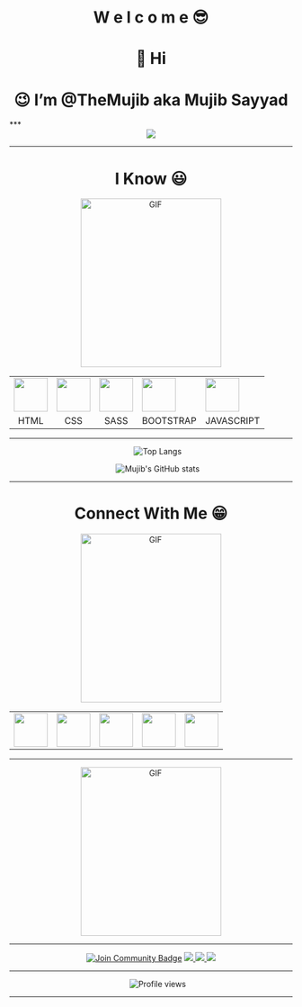 <!--*TheMujib/TheMujib** is a ✨ _special_ ✨ repository because its `README.md` (this file) appears on your GitHub profile. -->

<h1 align="center">W e l c o m e 😎</h1>

<div align="center">
	<h1>👋 Hi </h1>
<h1>😉 I’m @TheMujib aka Mujib Sayyad </h1>
</div>
***


<div align="center">
<a href="https://discord.gg/2pfrQSBtAZ"><img src="https://invidget.switchblade.xyz/2pfrQSBtAZ" /></a>
</div>


***


<h1 align="center">I Know 😃</h1>
<p align="center"><img height="300px" width="250px" alt="GIF" src="https://media2.giphy.com/media/Ll22OhMLAlVDb8UQWe/giphy.gif" /></p>



<!-- https://cdn.dribbble.com/users/209133/screenshots/741414/dribble_gif.gif -->

<table align="center">
	<tr>
		<td>
			<img src="https://img.icons8.com/color/47/000000/html-5.png" width="60"/>
		</td>
		<td >
			<img src="https://img.icons8.com/color/48/000000/css3.png" width="60"/>
		</td>
		<td >
			<img src="https://img.icons8.com/color/50/000000/sass.png" width="60"/>
		</td>
		<td >
			<img src="https://img.icons8.com/color/50/000000/bootstrap.png" width="60"/>
		</td>
		<td >
			<img src="https://img.icons8.com/color/48/000000/javascript--v1.png" width="60"/>
		</td>
	</tr>
	<tr align="center">
		<td>HTML</td>
		<td>CSS</td>
		<td>SASS</td>
		<td>BOOTSTRAP</td>
		<td>JAVASCRIPT</td>
	</tr>
</table>

<!-- <p align="middle"><img height="50" src="https://img.icons8.com/dusk/64/000000/html-5.png" /> <img height="50" src="https://img.icons8.com/dusk/50/000000/css3.png" /> <img height="50"  src="https://img.icons8.com/color/50/000000/sass.png" /> <img height="50" src="https://img.icons8.com/color/50/000000/bootstrap.png"/> <img height="50" src="https://img.icons8.com/dusk/50/000000/javascript.png" /> </p>
 -->

***

<ul align="center">

![Top Langs](https://github-readme-stats.vercel.app/api/top-langs/?username=themujib&show_icons=true&theme=radical)

![Mujib's GitHub stats](https://github-readme-stats.vercel.app/api?username=themujib&show_icons=true&theme=radical)

</ul>

<!-- <h1 align="center">Other Stuff 😀</h1>

<p align="middle"><img height="50" src="https://img.icons8.com/plasticine/50/000000/adobe-photoshop.png"/> <img height="50" src="https://img.icons8.com/plasticine/100/000000/adobe-premiere-pro.png"/> <img height="50" src="https://img.icons8.com/plasticine/100/000000/adobe-illustrator.png"/> -->

***

<h1 align="center">Connect With Me 😁</h1>

<p align="center"><img height="300px" width="250px" alt="GIF" src="https://media.tenor.com/images/04e4cf554d9fb84ec676a6233aad38f7/tenor.gif" /></p>

<table align="center">
<tr>
<td> <a href="https://discord.gg/2pfrQSBtAZ" ><img width="60" src="https://img.icons8.com/color/48/000000/discord--v2.png"/></a> </td>
<td> <a href="https://www.facebook.com/mujibedits" ><img width="60" src="https://img.icons8.com/color/48/000000/facebook.png" /> </a> </td>
<td> <a href="https://www.linkedin.com/in/mujibsayyad97" ><img width="60" src="https://img.icons8.com/fluency/48/000000/linkedin.png"/></a> </td>
<td> <a href="https://www.instagram.com/mujibsayyad97" ><img width="60" src="https://img.icons8.com/color-glass/48/000000/instagram-new.png"/></a> </td>
<td> <a href="https://www.youtube.com/channel/UCXYVbSzyemN5sEG0kC49nwA" ><img width="60" src="https://img.icons8.com/color/50/000000/youtube--v3.png"/></a> </td> 

</tr>
</table>


***



<p align="center"><img height="300px" width="250px" alt="GIF" src="https://media.tenor.com/images/03726cf974172491d5a348d0ac25125b/tenor.gif" /></p>



***


<p align="center">
<a href="https://discord.gg/2pfrQSBtAZ"><img src="https://img.shields.io/discord/686069011481362462?style=flat-squaret&label=Join%20Community&color=3ce000" alt="Join Community Badge"/></a>
<a href="https://twitter.com/mujibsayyad97" ><img src="https://img.shields.io/twitter/follow/mujibsayyad97?style=social" /> </a>
<a href="https://youtube.com/channel/UCXYVbSzyemN5sEG0kC49nwA" ><img src="https://img.shields.io/youtube/likes/_Efg94sbNfw?style=social&withDislikes" /> </a>
<a href="https://github.com/TheMujib" ><img src="https://img.shields.io/github/stars/TheMujib?style=social" /> </a> 
</p>


***


<ul align="center">

![Profile views](https://gpvc.arturio.dev/TheMujib)

</ul>

***
<!-- ![](https://komarev.com/ghpvc/?username=themujib&style=flat-square&color=ff69b4) -->

<!---
TheMujib/TheMujib is a ✨ special ✨ repository because its `README.md` (this file) appears on your GitHub profile.
You can click the Preview link to take a look at your changes.
--->
